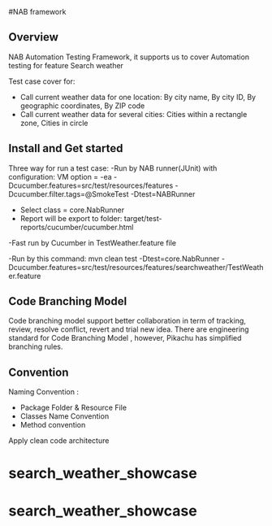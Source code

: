 #NAB framework

## Overview

NAB Automation Testing Framework, it supports us to cover Automation testing for feature Search weather

Test case cover for: 
- Call current weather data for one location: By city name, By city ID, By geographic coordinates, By ZIP code
- Call current weather data for several cities: Cities within a rectangle zone, Cities in circle

## Install and Get started

Three way for run a test case: 
-Run by NAB runner(JUnit) with configuration: VM option = -ea -Dcucumber.features=src/test/resources/features -Dcucumber.filter.tags=@SmokeTest -Dtest=NABRunner
- Select class = core.NabRunner
- Report will be export to folder: target/test-reports/cucumber/cucumber.html

-Fast run by Cucumber in TestWeather.feature file

-Run by this command: mvn clean test -Dtest=core.NabRunner -Dcucumber.features=src/test/resources/features/searchweather/TestWeather.feature

## Code Branching Model

Code branching model support better collaboration in term of tracking, review, resolve conflict, revert and trial new idea. There are engineering standard for Code Branching Model , however, Pikachu has simplified branching rules.


## Convention

Naming Convention :
- Package Folder & Resource File 
- Classes Name Convention
- Method convention

Apply clean code architecture
# search_weather_showcase
# search_weather_showcase
